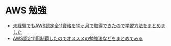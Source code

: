 # AWS 勉強

* [未経験でもAWS認定全11資格を10ヶ月で取得できたので学習方法をまとめました](https://qiita.com/mani___524/items/7585331df069266cf69f)
* [AWS認定11冠制覇したのでオススメの勉強法などをまとめてみる](https://qiita.com/nakazax/items/20458e146d3d9f2aa615)